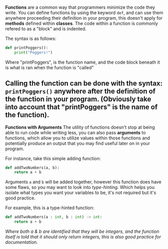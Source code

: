 **Functions** are a common way that programmers minimize the code they write. You can define functions by using the keyword `def`, and can use them anywhere proceeding their definition in your program, this doesn't apply for **methods** defined within **classes**. The code within a function is commonly refered to as a "block" and is indented.

The syntax is as follows:
```py
def printPoggers():
    print("Poggers!")
```

Where "printPoggers", is the function name, and the code block beneath it is what is ran when the function is "called"

Calling the function can be done with the syntax: `printPoggers()` anywhere after the definition of the function in your program. (Obviously take into account that "printPoggers" is the name of the function).
---
**Functions with Arguments**
The utility of functions doesn't stop at being able to run code while writing less, you can also pass **arguments** to functions, which allow you to utilize values within those functions and potentially produce an output that you may find useful later on in your program.

For instance, take this simple adding function:
```py
def addTwoNumbers(a, b):
    return a + b
```

Arguments `a` and `b` will be added together, however this function does have some flaws, so you may want to look into *type-hinting*. Which helps you isolate what types you want your variables to be, it's not required but it's good practice.

For example, this is a type-hinted function:
```py
def addTwoNumbers(a : int, b : int) -> int:
    return a + b
```
*Where both a & b are identified that they will be integers, and the function itself is told that it should only return integers, this is also good practice for documentation.*
